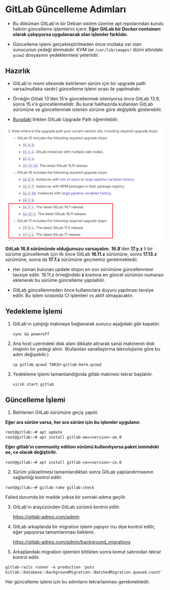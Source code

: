 # GitLab Güncelleme Adımları

* Bu döküman GitLab'ın bir Debian sistem üzerine apt repolarından kurulu halinin güncelleme işlemlerini içerir. **Eğer GitLab bir Docker containerı olarak çalışıyorsa uygulanacak olan işlemler farklıdır.**

* Güncelleme işlemi gerçekleştirilmeden önce mutlaka var olan sunucunun yedeği alınmalıdır. KVM ise ```/var/lib/images/``` dizini altındaki ```qcow2``` dosyasının yedeklenmesi yeterlidir.

## Hazırlık

* GitLab'ın resmi sitesinde belirlenen sürüm için bir upgrade path varsa(mutlaka vardır) güncelleme işlemi sırası ile yapılmalıdır.

* Örneğin Gitlab 13'den 15'e güncellenmek isteniyorsa önce GitLab 13.9, sonra 15.x'e güncellenmelidir. Bu kural halihazırda kullanılan GitLab sürümüne ve güncellenmek istenen sürüme göre değişiklik gösterebilir.

* [Buradaki](https://docs.gitlab.com/ee/update/index.html#upgrade-paths) linkten GitLab Upgrade Path öğrenilebilir.

![Gıtlab surum guncelleme stopları](gitlab/gitlab-1.png)

**GitLab 16.8 sürümünde olduğumuzu varsayalım.** **16.8**'den **17.y.z** li bir sürüme güncellemek için ilk önce GitLab **16.11.z** sürümüne, sonra **17.13.z** sürümüne, sonra da **17.7.z** sürümüne geçmemiz gerekmektedir.

* Her zaman bulunan update stopın en son sürümüne güncellenmesi tavsiye edilir. 16.11.z örneğindeki **z** kısmına en güncel sürümün numarası eklenerek bu sürüme güncelleme yapılabilir.

* GitLab güncellenmeden önce kullanıcılara duyuru yapılması tavsiye edilir. Bu işlem sırasında CI işlemleri vs aktif olmayacaktır.


## Yedekleme İşlemi

1. GitLab'ın çalıştığı makineye bağlanarak sunucu aşağıdaki gibi kapatılır.
    
    ```sync && poweroff```

2. Ana host uzerindeki disk alani dikkate alinarak sanal makinenin disk imajinin bir yedegi alinir. (Kullanılan sanallaştırma teknolojisine göre bu adım değişebilir.)

    ```cp gitlab.qcow2 TARIH-gitlab-berk.qcow2```

3. Yedekleme işlemi tamamlandığında gitlab makinesi tekrar başlatılır.

    ```virsh start gitlab```

## Güncelleme İşlemi

1. Belirlenen GitLab sürümüne geçiş yapılır.

**Eğer ara sürüm varsa, her ara sürüm için bu işlemler uygulanır.**

```
root@gitlab:~# apt update
root@gitlab:~# apt install gitlab-ee=<version>-ee.0
```

**Eğer gitlab'ın community edition sürümü kullanılıyorsa paket ismindeki ee, ce olarak değiştirilir.**

```root@gitlab:~# apt install gitlab-ce=<version>-ce.0```

2. Sürüm yükseltmesi tamamlandıktan sonra GitLab yapılandırmasının sağlamlığı kontrol edilir.

```root@gitlab:~# gitlab-rake gitlab:check```

Failed durumda bir madde yoksa bir sonraki adıma geçilir.

3. GitLab'ın arayüzünden GitLab sürümü kontrol edilir.

    https://gitlab-adresi.com/admin

4. GitLab arkaplanda bir migration işlemi yapıyor mu diye kontrol edilir, eğer yapıyorsa tamamlanması beklenir.

    https://gitlab-adresi.com/admin/background_migrations

5. Arkaplandaki migration işlemleri bittikten sonra komut satırından tekrar kontrol edilir.

```
gitlab-rails runner -e production 'puts Gitlab::Database::BackgroundMigration::BatchedMigration.queued.count'
```

Her güncelleme işlemi için bu adımların tekrarlanması gerekmektedir.